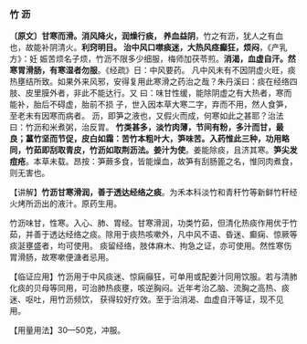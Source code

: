 ###  竹 沥

**〔原文〕甘寒而滑。消风降火，润燥行痰， 养血益阴**，竹之有沥，犹人之有血也，故能补阴清火。**利窍明目。 治中风口噤痰迷，大热风痉癫狂，烦闷**，《产乳方》：妊 娠苦烦名子烦，竹沥不限多少细服，梅师加茯苓煎。**消渴，血虚自汗。然寒胃滑肠，有寒湿者勿服**。《经疏》日：中风要药。 凡中风未有不因阴虚火旺，痰热壅结所致。如果外来风邪，安得复用此寒滑之药治之哉？朱丹溪曰：痰在经络四肢、皮里膜外者，非此不能达行。又 曰：味甘性缓，能除阴虚之有大热者，寒而能补，胎后不碍虚，胎前不损 子，世入因本草大寒二字，弃而不用，然人食笋，至老未有因寒而病者。 沥，即笋之液也，又假火而成，何寒如此之甚耶？治法曰：竹沥和米煮粥，治反胃。 **竹类甚多，淡竹肉薄，节间有粉，多汁而甘，最良；蓳竹坚而节促，皮白如霜：苦竹本粗叶大，笋味苦。入药惟此三种，功用略同，竹茹即刮取青皮，竹沥如取荆沥法。姜汁为使**。姜能除痰，且济其寒。**笋尖发痘疮**。本草未载。昂按：笋蕨多食，皆能燥血，故笋有刮肠篦之名，惟同肉煮食，则无害也。	

【讲解】**竹沥甘寒滑润，善于透达经络之痰**。为禾本科淡竹和青秆竹等新鲜竹秆经火烤所沥出的液汁。原药生用。

竹沥味甘，性寒。入心、肺、胃经。甘寒滑润，功类竹茹，但清化热痰作用优于竹茹，并善于透达经络之痰。除用于痰热咳嗽外，凡中风不语、昏迷、癫痫、惊厥等痰涎壅盛者，均可使用。 痰留经络，肢体麻木、拘急之证，亦可使用。然性寒伤胃滑肠，故寒嗽便溏者忌用。

【临证应用】竹沥用于中风痰迷、惊痫癲狂，可单用或配姜汁同用饮服。若与清肺化痰的贝母等同用，可治肺热痰壅，咳逆胸闷。近年考治乙脑、流胸之高热、痰迷、呕吐，用竹沥频饮， 获得较好疗效。至于治消渴、血虚自汗等证，现不见用。

【用量用法】30—50克，冲服。
